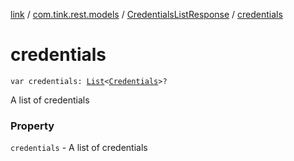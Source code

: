 [link](../../index.md) / [com.tink.rest.models](../index.md) / [CredentialsListResponse](index.md) / [credentials](./credentials.md)

# credentials

`var credentials: `[`List`](https://kotlinlang.org/api/latest/jvm/stdlib/kotlin.collections/-list/index.html)`<`[`Credentials`](../-credentials/index.md)`>?`

A list of credentials

### Property

`credentials` - A list of credentials